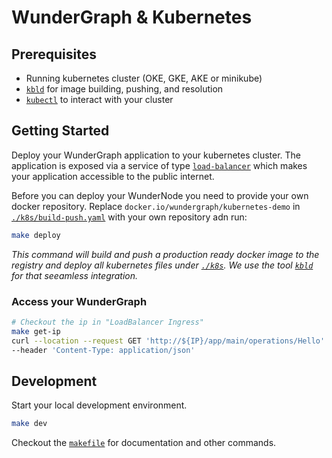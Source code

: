# WunderGraph & Kubernetes

## Prerequisites

- Running kubernetes cluster (OKE, GKE, AKE or minikube)
- [`kbld`](https://carvel.dev/kbld/) for image building, pushing, and resolution
- [`kubectl`](https://kubernetes.io/de/docs/tasks/tools/install-kubectl/) to interact with your cluster

## Getting Started

Deploy your WunderGraph application to your kubernetes cluster. The application is exposed via a service of type [`load-balancer`](https://kubernetes.io/docs/tasks/access-application-cluster/create-external-load-balancer/) which makes your application accessible to the public internet.

Before you can deploy your WunderNode you need to provide your own docker repository. Replace `docker.io/wundergraph/kubernetes-demo` in [`./k8s/build-push.yaml`](./k8s/build-push.yaml) with your own repository adn run:

```sh
make deploy
```

_This command will build and push a production ready docker image to the registry and deploy all kubernetes files under [`./k8s`](./k8s). We use the tool [`kbld`](https://carvel.dev/kbld/) for that seeamless integration._

### Access your WunderGraph

```sh
# Checkout the ip in "LoadBalancer Ingress"
make get-ip
curl --location --request GET 'http://${IP}/app/main/operations/Hello' \
--header 'Content-Type: application/json'
```

## Development

Start your local development environment.

```sh
make dev
```

Checkout the [`makefile`](./Makefile) for documentation and other commands.